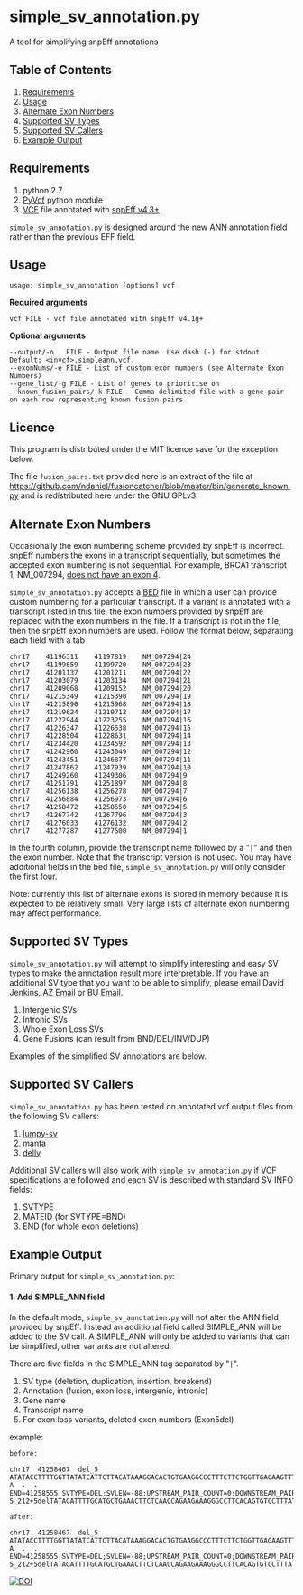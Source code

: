simple_sv_annotation.py
=======================

A tool for simplifying snpEff annotations

## Table of Contents

1. [Requirements](#requirements)
2. [Usage](#usage)
3. [Alternate Exon Numbers](#alternate-exon-numbers)
4. [Supported SV Types](#supported-sv-types)
5. [Supported SV Callers](#supported-sv-callers)
6. [Example Output](#example-output)

## Requirements

1. python 2.7
2. [PyVcf](http://pyvcf.readthedocs.org/en/latest/) python module
3. [VCF](https://vcftools.github.io/specs.html) file annotated with [snpEff v4.3+](http://snpeff.sourceforge.net/).

```simple_sv_annotation.py``` is designed around the new [ANN](http://snpeff.sourceforge.net/VCFannotationformat_v1.0.pdf) annotation field rather than the previous EFF field.

## Usage

```
usage: simple_sv_annotation [options] vcf
```

**Required arguments**

```
vcf FILE - vcf file annotated with snpEff v4.1g+
```

**Optional arguments**

```
--output/-o   FILE - Output file name. Use dash (-) for stdout. Default: <invcf>.simpleann.vcf.
--exonNums/-e FILE - List of custom exon numbers (see Alternate Exon Numbers)
--gene_list/-g FILE - List of genes to prioritise on
--known_fusion_pairs/-k FILE - Comma delimited file with a gene pair on each row representing known fusion pairs
```

## Licence

This program is distributed under the MIT licence save for the exception below.

The file ```fusion_pairs.txt``` provided here is an extract of the file at https://github.com/ndaniel/fusioncatcher/blob/master/bin/generate_known.py and is redistributed here under the GNU GPLv3. 

## Alternate Exon Numbers

Occasionally the exon numbering scheme provided by snpEff is incorrect. snpEff
numbers the exons in a transcript sequentially, but sometimes the accepted exon
numbering is not sequential. For example, BRCA1 transcript 1, NM_007294, [does
not have an exon 4](http://www.medscape.com/viewarticle/567639_2).

```simple_sv_annotation.py``` accepts a [BED](https://genome.ucsc.edu/FAQ/FAQformat.html#format1)
file in which a user can provide custom numbering for a particular transcript. If
a variant is annotated with a transcript listed in this file, the exon numbers
provided by snpEff are replaced with the exon numbers in the file. If a
transcript is not in the file, then the snpEff exon numbers are used. Follow the
format below, separating each field with a tab

```
chr17    41196311    41197819    NM_007294|24
chr17    41199659    41199720    NM_007294|23
chr17    41201137    41201211    NM_007294|22
chr17    41203079    41203134    NM_007294|21
chr17    41209068    41209152    NM_007294|20
chr17    41215349    41215390    NM_007294|19
chr17    41215890    41215968    NM_007294|18
chr17    41219624    41219712    NM_007294|17
chr17    41222944    41223255    NM_007294|16
chr17    41226347    41226538    NM_007294|15
chr17    41228504    41228631    NM_007294|14
chr17    41234420    41234592    NM_007294|13
chr17    41242960    41243049    NM_007294|12
chr17    41243451    41246877    NM_007294|11
chr17    41247862    41247939    NM_007294|10
chr17    41249260    41249306    NM_007294|9
chr17    41251791    41251897    NM_007294|8
chr17    41256138    41256278    NM_007294|7
chr17    41256884    41256973    NM_007294|6
chr17    41258472    41258550    NM_007294|5
chr17    41267742    41267796    NM_007294|3
chr17    41276033    41276132    NM_007294|2
chr17    41277287    41277500    NM_007294|1
```

In the fourth column, provide the transcript name followed by a "```|```"
and then the exon number. Note that the transcript version is not used.
You may have additional fields in the bed file, ```simple_sv_annotation.py```
will only consider the first four.

Note: currently this list of alternate exons is stored in memory because it is
expected to be relatively small. Very large lists of alternate exon numbering
may affect performance.

## Supported SV Types

```simple_sv_annotation.py``` will attempt to simplify interesting and easy
SV types to make the annotation result more interpretable. If you have an 
additional SV type that you want to be able to simplify, please email David
Jenkins, [AZ Email](mailto:david.jenkins1@astrazeneca.com) or [BU Email](mailto:dfj@bu.edu).

1. Intergenic SVs
2. Intronic SVs
3. Whole Exon Loss SVs
4. Gene Fusions (can result from BND/DEL/INV/DUP)

Examples of the simplified SV annotations are below.

## Supported SV Callers

```simple_sv_annotation.py``` has been tested on annotated vcf output files from
the following SV callers:

1. [lumpy-sv](https://github.com/arq5x/lumpy-sv)
2. [manta](https://github.com/Illumina/manta)
3. [delly](https://github.com/tobiasrausch/delly)

Additional SV callers will also work with ```simple_sv_annotation.py``` if VCF
specifications are followed and each SV is described with standard SV INFO fields:

1. SVTYPE
2. MATEID (for SVTYPE=BND)
3. END (for whole exon deletions)

## Example Output

Primary output for ```simple_sv_annotation.py```:

#### 1. Add SIMPLE_ANN field

In the default mode, ```simple_sv_annotation.py``` will not alter the ANN field
provided by snpEff. Instead an additional field called SIMPLE_ANN will be added
to the SV call. A SIMPLE_ANN will only be added to variants that can be
simplified, other variants are not altered.

There are five fields in the SIMPLE_ANN tag separated by "```|```".

1. SV type (deletion, duplication, insertion, breakend)
2. Annotation (fusion, exon loss, intergenic, intronic)
3. Gene name
4. Transcript name
5. For exon loss variants, deleted exon numbers (Exon5del)

example:

```
before:

chr17  41258467  del_5  ATATACCTTTTGGTTATATCATTCTTACATAAAGGACACTGTGAAGGCCCTTTCTTCTGGTTGAGAAGTTTCAGCATGCAAAATCTATA  A  .  .  END=41258555;SVTYPE=DEL;SVLEN=-88;UPSTREAM_PAIR_COUNT=0;DOWNSTREAM_PAIR_COUNT=0;PAIR_COUNT=0;ANN=A|exon_loss_variant&splice_acceptor_variant&splice_donor_variant&splice_region_variant&splice_region_variant&splice_region_variant&splice_region_variant&intron_variant&intron_variant|HIGH|BRCA1|BRCA1|transcript|NM_007294.3|Coding|4/23|c.135-5_212+5delTATAGATTTTGCATGCTGAAACTTCTCAACCAGAAGAAAGGGCCTTCACAGTGTCCTTTATGTAAGAATGATATAACCAAAAGGTATA||||||

after:

chr17  41258467  del_5  ATATACCTTTTGGTTATATCATTCTTACATAAAGGACACTGTGAAGGCCCTTTCTTCTGGTTGAGAAGTTTCAGCATGCAAAATCTATA  A  .  .  END=41258555;SVTYPE=DEL;SVLEN=-88;UPSTREAM_PAIR_COUNT=0;DOWNSTREAM_PAIR_COUNT=0;PAIR_COUNT=0;ANN=A|exon_loss_variant&splice_acceptor_variant&splice_donor_variant&splice_region_variant&splice_region_variant&splice_region_variant&splice_region_variant&intron_variant&intron_variant|HIGH|BRCA1|BRCA1|transcript|NM_007294.3|Coding|4/23|c.135-5_212+5delTATAGATTTTGCATGCTGAAACTTCTCAACCAGAAGAAAGGGCCTTCACAGTGTCCTTTATGTAAGAATGATATAACCAAAAGGTATA||||||;SIMPLE_ANN=DEL|EXON_DEL|BRCA1|NM_007294.3|Exon5del
```

[![DOI](https://zenodo.org/badge/40991130.svg)](https://zenodo.org/badge/latestdoi/40991130)
